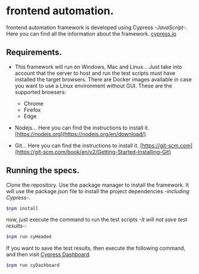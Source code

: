 # frontend automation.
frontend automation framework is developed using Cypress *-JavaScript-*. Here you can find all the information about the framework.
[cypress.io](https://docs.cypress.io/guides/overview/why-cypress.html#In-a-nutshell)

## Requirements.
- This framework will run on Windows, Mac and Linux... Just take into account that the server to host and run the test scripts must have installed the target browsers. There are Docker images available in case you want to use a Linux environment without GUI. These are the supported browsers:

    * Chrome
    * Firefox
    * Edge


- Nodejs... Here you can find the instructions to install it.
[https://nodejs.org](https://nodejs.org/en/download/)


- Git... Here you can find the instructions to install it.
[https://git-scm.com](https://git-scm.com/book/en/v2/Getting-Started-Installing-Git)

## Running the specs.
Clone the repository.
Use the package manager to install the framework. It will use the package.json file to install the project dependencies *-including Cypress-*.

```sh
$npm install
```
now, just execute the command to run the test scripts *-It will not save test results-*:

```sh
$npm run cyHeaded
```

If you want to save the test results, then execute the following command, and then visit [Cypress Dashboard](https://dashboard.cypress.io/).

```sh
$npm run cyDashboard
```
